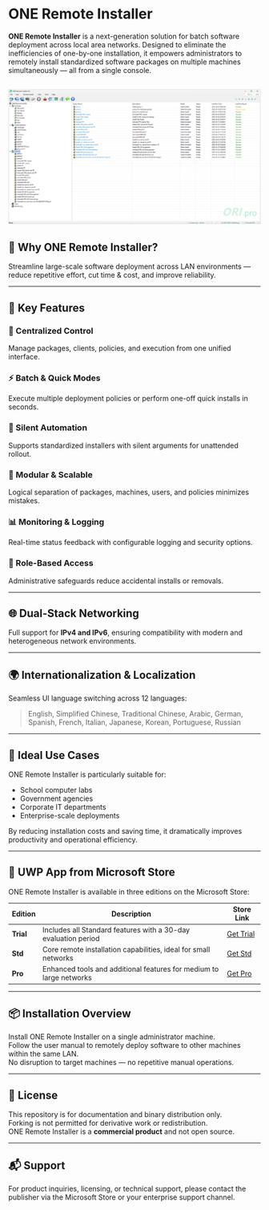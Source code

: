 # ONE Remote Installer

**ONE Remote Installer** is a next-generation solution for batch software deployment across local area networks. Designed to eliminate the inefficiencies of one-by-one installation, it empowers administrators to remotely install standardized software packages on multiple machines simultaneously — all from a single console.

![ORI GUI](images/ORI_GUI.png)
---

## 🚀 Why ONE Remote Installer?

Streamline large-scale software deployment across LAN environments — reduce repetitive effort, cut time & cost, and improve reliability.

---

## 🧭 Key Features

### 🔧 Centralized Control  
Manage packages, clients, policies, and execution from one unified interface.

### ⚡ Batch & Quick Modes  
Execute multiple deployment policies or perform one-off quick installs in seconds.

### 🤖 Silent Automation  
Supports standardized installers with silent arguments for unattended rollout.

### 🧩 Modular & Scalable  
Logical separation of packages, machines, users, and policies minimizes mistakes.

### 📊 Monitoring & Logging  
Real-time status feedback with configurable logging and security options.

### 🔐 Role-Based Access  
Administrative safeguards reduce accidental installs or removals.

---

## 🌐 Dual-Stack Networking

Full support for **IPv4 and IPv6**, ensuring compatibility with modern and heterogeneous network environments.

---

## 🌍 Internationalization & Localization

Seamless UI language switching across 12 languages:

> English, Simplified Chinese, Traditional Chinese, Arabic, German, Spanish, French, Italian, Japanese, Korean, Portuguese, Russian

---

## 🏫 Ideal Use Cases

ONE Remote Installer is particularly suitable for:

- School computer labs
- Government agencies
- Corporate IT departments
- Enterprise-scale deployments

By reducing installation costs and saving time, it dramatically improves productivity and operational efficiency.

---

## 🛒 UWP App from Microsoft Store

ONE Remote Installer is available in three editions on the Microsoft Store:

| Edition | Description | Store Link |
|--------|-------------|------------|
| **Trial** | Includes all Standard features with a 30-day evaluation period | [Get Trial](https://apps.microsoft.com/detail/9MW51QV15MHS?hl=en-us&gl=CN&ocid=pdpshare) |
| **Std** | Core remote installation capabilities, ideal for small networks | [Get Std](https://apps.microsoft.com/detail/9N13KWGL5ZS1?hl=en-us&gl=CN&ocid=pdpshare) |
| **Pro** | Enhanced tools and additional features for medium to large networks | [Get Pro](https://apps.microsoft.com/detail/9NQK6XMPLM6F?hl=en-us&gl=CN&ocid=pdpshare) |

---

## 📦 Installation Overview

Install ONE Remote Installer on a single administrator machine.  
Follow the user manual to remotely deploy software to other machines within the same LAN.  
No disruption to target machines — no repetitive manual operations.

---

## 📄 License

This repository is for documentation and binary distribution only.  
Forking is not permitted for derivative work or redistribution.  
ONE Remote Installer is a **commercial product** and not open source.

---

## 📬 Support

For product inquiries, licensing, or technical support, please contact the publisher via the Microsoft Store or your enterprise support channel.
